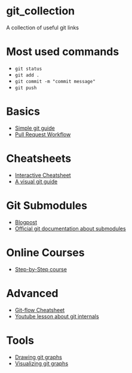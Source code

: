 # git_collection
A collection of useful git links

# Most used commands
- `git status`
- `git add .`
- `git commit -m "commit message"`
- `git push`

# Basics
- [Simple git guide](https://rogerdudler.github.io/git-guide/index.de.html)
- [Pull Request Workflow](https://blog.seibert-media.net/blog/2014/05/12/git-workflows-der-pull-request-workflow-teil-1/)

# Cheatsheets
- [Interactive Cheatsheet](http://ndpsoftware.com/git-cheatsheet.html#loc=workspace;)
- [A visual git guide](https://marklodato.github.io/visual-git-guide/index-en.html)

# Git Submodules
- [Blogpost](https://medium.com/@porteneuve/mastering-git-submodules-34c65e940407)
- [Official git documentation about submodules](http://gitbu.ch/ch05.html)

# Online Courses
- [Step-by-Step course](https://gitimmersion.com/index.html)

# Advanced
- [Git-flow Cheatsheet](https://danielkummer.github.io/git-flow-cheatsheet/)
- [Youtube lesson about git internals](https://www.youtube.com/watch?v=2sjqTHE0zok&feature=youtu.be)

# Tools
- [Drawing git graphs](https://www.nicoespeon.com/talk-drawing-git-graphs/#0)
- [Visualizing git graphs](https://git-school.github.io/visualizing-git/)